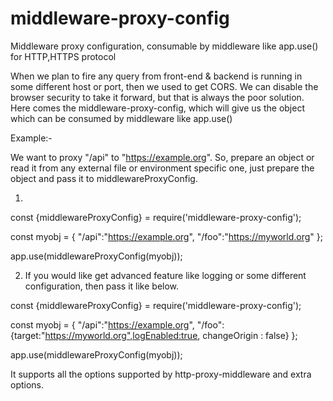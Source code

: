 # middleware-proxy-config
Middleware proxy configuration, consumable by middleware like app.use() for HTTP,HTTPS protocol

When we plan to fire any query from front-end & backend is running in some different host or port, then
we used to get CORS. We can disable the browser security to take it forward, but that is always the poor solution.
Here comes the middleware-proxy-config, which will give us the object which can be consumed by middleware like app.use()


Example:-

We want to proxy "/api" to "https://example.org". So, prepare an object or read it from any external file or environment specific one,
just prepare the object and pass it to middlewareProxyConfig.

1)

const {middlewareProxyConfig} = require('middleware-proxy-config');

const myobj = {
        "/api":"https://example.org",
        "/foo":"https://myworld.org"
};
    
    
app.use(middlewareProxyConfig(myobj));

2) If you would like get advanced feature like logging or some different configuration, then pass it like below.


const {middlewareProxyConfig} = require('middleware-proxy-config');

const myobj = {
        "/api":"https://example.org",
        "/foo":{target:"https://myworld.org",logEnabled:true, changeOrigin : false}
};
    
    
app.use(middlewareProxyConfig(myobj));

It supports all the options supported by http-proxy-middleware and extra options.

